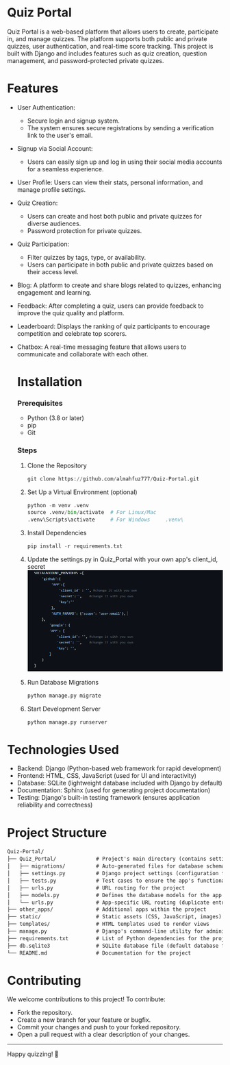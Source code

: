 # Quiz Portal
Quiz Portal is a web-based platform that allows users to create, participate in, and manage quizzes. The platform supports both public and private quizzes, user authentication, and real-time score tracking. This project is built with Django and includes features such as quiz creation, question management, and password-protected private quizzes.

# Features
- User Authentication:
  - Secure login and signup system.
  - The system ensures secure registrations by sending a verification link to the user's email.
- Signup via Social Account:
  - Users can easily sign up and log in using their social media accounts for a seamless experience.
- User Profile: Users can view their stats, personal information, and manage profile settings.
- Quiz Creation:
  - Users can create and host both public and private quizzes for diverse audiences.
  - Password protection for private quizzes.
- Quiz Participation:
  - Filter quizzes by tags, type, or availability.
  - Users can participate in both public and private quizzes based on their access level.
- Blog: A platform to create and share blogs related to quizzes, enhancing engagement and learning.
- Feedback: After completing a quiz, users can provide feedback to improve the quiz quality and platform.
- Leaderboard: Displays the ranking of quiz participants to encourage competition and celebrate top scorers.
- Chatbox: A real-time messaging feature that allows users to communicate and collaborate with each other.

  # Installation
  ### Prerequisites
  - Python (3.8 or later)
  - pip
  - Git

  ### Steps
  1. Clone the Repository
     ```py
     git clone https://github.com/almahfuz777/Quiz-Portal.git
     ```
  2. Set Up a Virtual Environment (optional)
     ```py
     python -m venv .venv
     source .venv/bin/activate  # For Linux/Mac
     .venv\Scripts\activate     # For Windows     .venv\
     ```
  3. Install Dependencies
      ```py
      pip install -r requirements.txt
      ```
      
  4. Update the settings.py in Quiz_Portal with your own app's client_id, secret
      ![Screenshot of settings.py of Quiz Portal](static/images/settings.png "Quiz Portal settings.py")
     
  5. Run Database Migrations
      ```py
      python manage.py migrate
      ```
  6. Start Development Server
      ```py
      python manage.py runserver
      ```
      
# Technologies Used
- Backend: Django (Python-based web framework for rapid development)
- Frontend: HTML, CSS, JavaScript (used for UI and interactivity)
- Database: SQLite (lightweight database included with Django by default)
- Documentation: Sphinx (used for generating project documentation)
- Testing: Django's built-in testing framework (ensures application reliability and correctness)
  
# Project Structure
```txt
Quiz-Portal/
├── Quiz_Portal/             # Project's main directory (contains settings and configurations)
│   ├── migrations/          # Auto-generated files for database schema changes
│   ├── settings.py          # Django project settings (configuration for the entire project)
│   ├── tests.py             # Test cases to ensure the app's functionality
│   ├── urls.py              # URL routing for the project
│   ├── models.py            # Defines the database models for the app
│   └── urls.py              # App-specific URL routing (duplicate entry in original, can be omitted or adjusted)
├── other_apps/              # Additional apps within the project
├── static/                  # Static assets (CSS, JavaScript, images)
├── templates/               # HTML templates used to render views
├── manage.py                # Django's command-line utility for administrative tasks
├── requirements.txt         # List of Python dependencies for the project
├── db.sqlite3               # SQLite database file (default database for Django projects)
└── README.md                # Documentation for the project
```

# Contributing
We welcome contributions to this project! To contribute:

- Fork the repository.
- Create a new branch for your feature or bugfix.
- Commit your changes and push to your forked repository.
- Open a pull request with a clear description of your changes.

<hr>
Happy quizzing! 🎉
